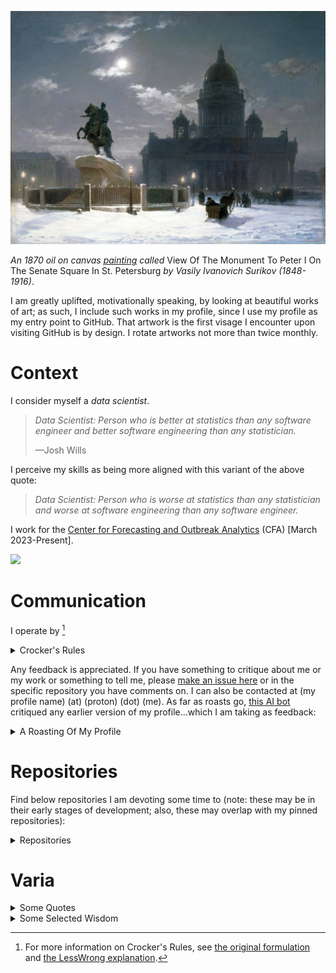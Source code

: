 <!-- ## Aesthetics -->

![View Of The Monument To Peter I On The Senate Square In St. Petersburg, Vasily Ivanovich Surikov (1848-1916)](https://github.com/AFg6K7h4fhy2/AFg6K7h4fhy2/raw/main/assets/profile_images/View_Of_The_Monument_To_Peter_I_On_The_Senate_Square_In_St_Petersburg_1870_Oil_On_Canvas_Realism.jpg)

_An 1870 oil on canvas [painting](https://culturical.com/view-of-the-monument-to-peter-i-on-senate-square-in-st-petersburg/) called_ View Of The Monument To Peter I On The Senate Square In St. Petersburg _by Vasily Ivanovich Surikov (1848-1916)_.

I am greatly uplifted, motivationally speaking, by looking at beautiful works of art; as such, I include such works in my profile, since I use my profile as my entry point to GitHub. That artwork is the first visage I encounter upon visiting GitHub is by design. I rotate artworks not more than twice monthly.

# Context

I consider myself a _data scientist_.

> _Data Scientist: Person who is better at statistics than any software engineer and better software engineering than any statistician._
>
> —Josh Wills
>

I perceive my skills as being more aligned with this variant of the above quote:

> _Data Scientist: Person who is worse at statistics than any statistician and worse at software engineering than any software engineer._

I work for the [Center for Forecasting and Outbreak Analytics](https://www.cdc.gov/forecast-outbreak-analytics/index.html) (CFA) [March 2023-Present].

![](https://komarev.com/ghpvc/?username=AFg6K7h4fhy2&color=yellow&style=for-the-badge&label=NON-UNIQUE_VISITS)

# Communication

I operate by [^crocker]

<details markdown=1>
<summary>
Crocker's Rules
</summary>

> Declaring yourself to be operating by "Crocker's Rules" means that other people are allowed to optimize their messages for information, not for being nice to you.  Crocker's Rules means that you have accepted full responsibility for the operation of your own mind - if you're offended, it's your fault.  Anyone is allowed to call you a moron and claim to be doing you a favor.  (Which, in point of fact, they would be.  One of the big problems with this culture is that everyone's afraid to tell you you're wrong, or they think they have to dance around it.)  Two people using Crocker's Rules should be able to communicate all relevant information in the minimum amount of time, without paraphrasing or social formatting.  Obviously, don't declare yourself to be operating by Crocker's Rules unless you have that kind of mental discipline.
>
> Note that Crocker's Rules does not mean you can insult people; it means that other people don't have to worry about whether they are insulting you.  Crocker's Rules are a discipline, not a privilege.  Furthermore, taking advantage of Crocker's Rules does not imply reciprocity.  How could it?  Crocker's Rules are something you do for yourself, to maximize information received - not something you grit your teeth over and do as a favor.
>
> "Crocker's Rules" are named after Lee Daniel Crocker.
</details>

[^crocker]: For more information on Crocker's Rules, see [the original formulation](http://sl4.org/crocker.html) and [the LessWrong explanation](https://www.lesswrong.com/tag/crockers-rules).

Any feedback is appreciated. If you have something to critique about me or my work or something to tell me, please [make an issue here](https://github.com/AFg6K7h4fhy2/AFg6K7h4fhy2/issues) or in the specific repository you have comments on. I can also be contacted at (my profile name) (at) (proton) (dot) (me). As far as roasts go, [this AI bot](https://github-roast.pages.dev/) critiqued any earlier version of my profile...which I am taking as feedback:

<details markdown=1>
<summary>
A Roasting Of My Profile
</summary>

> Well, well, well, if it isn't the enigma of GitHub! "upx3—TM (CFA)"? Is that a name or a failed CAPTCHA test? With a bio as bland as plain toast and just a few followers, it seems like you're trying to forecast your own social life—spoiler alert: it's not looking good.
>
> You’re a Data Scientist at the CDC, yet the only thing your repositories seem to be good at is collecting dust. I see you’ve dabbled in Python, JAX, and NumPyro; too bad your coding skills are hiding away like your personality. And what’s with the fascination with paleontology and global catastrophic risk? Are you trying to model not just diseases but your own social extinction?
>
> Your readme looks more like an art critique than a professional introduction. Maybe instead of allocating your time to creating personal templates that even you can’t be bothered to star, you could take a moment to autocorrect your ambition into something a little less… unfocused?
>
> But hey, kudos for the “good health” wishes at the end—because clearly, you have plenty of time to ponder life choices while your code sits idle. Here’s hoping your next repo has as much personality as the artwork you’re so proud of.
</details>

# Repositories

Find below repositories I am devoting some time to (note: these may be in their early stages of development; also, these may overlap with my pinned repositories):

<details markdown=1>
<summary>
Repositories
</summary>

| Repository &emsp;| Description |
|:---|:---|
| [`paleo-utils`](https://github.com/AFg6K7h4fhy2/Paleo-Utils) | Tools for the author to facilitate various tasks in paleontological work, including specimen labels, systematics organization, measurement grids, and imaging utilities.  |
| [`genetic-evolution-tournament`](https://github.com/AFg6K7h4fhy2/Genetic-Evolution-Tournament) | The Genetic Evolution Tournament (GET) is a Metaculus human judgment forecasting tournament that aims to generate forecasts and scenario regarding the use of DNA and reproductive technologies on humans for treatment and enhancement.  |
| [`forecasttools-py`](https://github.com/CDCgov/forecasttools-py) | A Python package for common pre- and post-processing operations done by CFA Predict for short term forecasting, nowcasting, and scenario modeling.  |
</details>


# Varia

<details markdown=1>

<summary>
Some Quotes
</summary>

> _Organisms are born; man is made._
>
> J. D. Bernal, 1929

...

> _If some future organisms found the remains of humans only as fossils, it would not be astonished. It would place them with the monkeys; its peculiarity would only be in its bipedal gait, but bipedalism would have already been recognized as a common form of locomotion. The abnormally swollen, bubbled-up brain-capsule might draw attention; but it would hardly be evident from physiology alone that this was the species that transformed the planet in a way unlike any other in the billions of years of life's history._
>
> —Adolf Remane, 1971

...

> _If you can't explain something simply, you don't understand it well enough._
>
> —Albert Einstein

</details>


<details markdown=1>

<summary>
Some Selected Wisdom
</summary>


From _The Art Of Worldly Wisdom_ (1653) by Baltasar Gracian; translated (1892) by Joseph Jacobs. The below consists of a sample of those entries the author believes most important to his work.

> xi Cultivate those who can teach you.
>
> Let friendly intercourse be a school of knowledge, and culture be taught through conversation: thus you make your friends your teachers and mingle the pleasures of conversation with the advantages of instruction. Sensible persons thus enjoy alternating pleasures: they reap applause for what they say, and gain instruction from what they hear. We are always attracted to others by our own interest, but in this case it is of a higher kind. Wise men frequent the houses of great noblemen not because they are temples of vanity, but as theatres of good breeding. There be gentlemen who have the credit of worldly wisdom, because they are not only themselves oracles of all nobleness by their example and their behaviour, but those who surround them form a well-bred academy of worldly wisdom of the best and noblest kind.

...

> xii Nature and Art:
>
> material and workmanship. There is no beauty unadorned and no excellence that would not become barbaric if it were not supported by artifice: this remedies the evil and improves the good. Nature scarcely ever gives us the very best; for that we must have recourse to art. Without this the best of natural dispositions is uncultured, and half is lacking to any excellence if training is absent. Everyone has something unpolished without artificial training, and every kind of excellence needs some polish.

...


> xviii Application and Ability.
>
> There is no attaining eminence without both, and where they unite there is the greatest eminence. Mediocrity obtains more with application than superiority without it. Work is the price which is paid for reputation. What costs little is little worth. Even for the highest posts it is only in some cases application that is wanting, rarely the talent. To prefer moderate success in great things than eminence in a humble post has the excuse of a generous mind, but not so to be content with humble mediocrity when you could shine among the highest. Thus nature and art are both needed, and application sets on them the seal.


...



> xxiv Keep the Imagination under Control,
>
> sometimes correcting, sometimes assisting it. For it is all-important for our happiness, and even sets the reason right. It can tyrannise, and is not content with looking on, but influences and even often dominates life, causing it to be happy or burdensome according to the folly to which it leads. For it makes us either contented or discontented with ourselves. Before some it continually holds up the penalties of action, and becomes the mortifying lash of these fools. To others it promises happiness and adventure with blissful delusion. It can do all this unless the most prudent self-control keeps it in subjection.


...



> xxxv Think over Things, most over the most Important.
>
> All fools come to grief from want of thought. They never see even the half of things, and as they do not observe their own loss or gain, still less do they apply any diligence to them. Some make much of what imports little and little of much, always weighing in the wrong scale. Many never lose their common sense because they have none to lose. There are matters which should be observed with the closest attention of the mind, and thenceforth kept in its lowest depths. The wise man thinks over everything, but with a difference, most profoundly where there is some profound difficulty, and thinks that perhaps there is more in it than he thinks. Thus his comprehension extends as far as his apprehension.


...



> xlix Observation and Judgment.
>
> A man with these rules things, not they him. He sounds at once the profoundest depths; he is a phrenologist by means of physiognomy. On seeing a person he understands him and judges of his inmost nature. From a few observations he deciphers the most hidden recesses of his nature. Keen observation, subtle insight, judicious inference: with these he discovers, notices, grasps, and comprehends everything.

...


> liii Diligent and Intelligent.
>
> Diligence promptly executes what intelligence slowly excogitates. Hurry is the failing of fools; they know not the crucial point and set to work without preparation. On the other hand, the wise more often fail from procrastination; foresight begets deliberation, and remiss action often nullifies prompt judgment. Celerity is the mother of good fortune. He has done much who leaves nothing over till tomorrow. _Festina lente_ is a royal motto.


...


> lvii Slow and Sure.
>
> Early enough if well. Quickly done can be quickly undone. To last an eternity requires an eternity of preparation. Only excellence counts; only achievement endures. Profound intelligence is the only foundation for immortality. Worth much costs much. The precious metals are the heaviest.

...



> lix Finish off well.
>
> In the house of Fortune, if you enter by the gate of pleasure, you must leave by that of sorrow and vice versâ. You ought therefore to think of the finish, and attach more importance to a graceful exit than to applause on entrance. 'Tis the common lot of the unlucky to have a very fortunate outset and a very tragic end. The important point is not the vulgar applause on entrance—that comes to nearly all—but the general feeling at exit. Few in life are felt to deserve an encore. Fortune rarely accompanies anyone to the door: warmly as she may welcome the coming, she speeds but coldly the parting guest.


...



> lxxviii The Art of undertaking Things.
>
> Fools rush in through the door; for folly is always bold. The same simplicity which robs them of all attention to precautions deprives them of all sense of shame at failure. But prudence enters with more deliberation. Its forerunners are caution and care; they advance and discover whether you can also advance without danger. Every rush forward is freed from danger by caution, while fortune sometimes helps in such cases. Step cautiously where you suspect depth. Sagacity goes cautiously forward while precaution covers the ground. Nowadays there are unsuspected depths in human intercourse; you must therefore cast the lead at every step.


...



> lxxxvii Culture and Elegance.
>
> Man is born a barbarian, and only raises himself above the beast by culture. Culture therefore makes the man; the more a man, the higher. Thanks to it, Greece could call the rest of the world barbarians. Ignorance is very raw; nothing contributes so much to culture as knowledge. But even knowledge is coarse if without elegance. Not alone must our intelligence be elegant, but our desires, and above all our conversation. Some men are naturally elegant in internal and external qualities, in their thoughts, in their address, in their dress, which is the rind of the soul, and in their talents, which is its fruit. There are others, on the other hand, so gauche that everything about them, even their very excellences, is tarnished by an intolerable and barbaric want of neatness.



...


> xcix Reality and Appearance
>
> Things pass for what they seem, not for what they are. Few see inside; many take to the outside. It is not enough to be right, if right seem false and ill.


...



> cviii The Path to Greatness is along with Others.
>
> Intercourse works well: manners and taste are shared; good sense and even talent grow insensibly. Let the sanguine man then make a comrade of the lymphatic, and so with the other temperaments, so that without any forcing the golden mean is obtained. It is a great art to agree with others. The alternation of contraries beautifies and sustains the world: if it can cause harmony in the physical world, still more can it do so in the moral. Adopt this policy in the choice of friends and defendants; by joining extremes the more effective middle way is found.


...



> cxxxiii Revise your Judgments.
>
> To appeal to an inner Court of Revision makes things safe. Especially when the course of action is not clear, you gain time either to confirm or improve your decision. It affords new grounds for strengthening or corroborating your judgment. And if it is a matter of giving, the gift is the more valued from its being evidently well considered than for being promptly bestowed: long expected is highest prized. And if you have to deny, you gain time to decide how and when to mature the No that it may be made palatable. Besides, after the first heat of desire is passed the repulse of refusal is felt less keenly in cold blood. But especially when men press for a reply it is best to defer it, for as often as not that is only a feint to disarm attention.


...


> cliv Do not Believe, or Like, lightly.
>
> Maturity of mind is best shown in slow belief. Lying is the usual thing; then let belief be unusual. He that is lightly led away, soon falls into contempt. At the same time there is no necessity to betray your doubts in the good faith of others, for this adds insult to discourtesy, since you make out your informant to be either deceiver or deceived. Nor is this the only evil: want of belief is the mark of the liar, who suffers from two failings: he neither believes nor is believed. Suspension of judgment is prudent in a hearer: the speaker can appeal to his original source of information. There is a similar kind of imprudence in liking too easily, for lies may be told by deeds as well as in words, and this deceit is more dangerous for practical life.


...

> cxciv Have reasonable Views of Yourself and of your Affairs,
>
> especially in the beginning of life. Everyone has a high opinion of himself, especially those who have least ground for it. Everyone dreams of his good luck and thinks himself a wonder. Hope gives rise to extravagant promises which experience does not fulfill. Such idle imaginations merely serve as a wellspring of annoyance when disillusion comes with the true reality. The wise man anticipates such errors: he may always hope for the best, but he always expects the worst, so as to receive what comes with equanimity. True, it is wise to aim high so as to hit your mark, but not so high that you miss your mission at the very beginning of life. This correction of the ideas is necessary, because before experience comes expectation is sure to soar too high. The best panacea against folly is prudence. If a man knows the true sphere of his activity and position, he can reconcile his ideals with reality.


...



> cciv Attempt easy Tasks as if they were difficult, and difficult tasks as if they were easy.
>
> In the one case that confidence may not fall asleep, in the other that it may not be dismayed. For a thing to remain undone nothing more is needed than to think it done. On the other hand, patient industry overcomes impossibilities. Great undertakings are not to be brooded over, lest their difficulty when seen causes despair.


...



> ccxxxv Know how to Ask
>
> With some nothing easier: with others nothing so difficult. For there are men who cannot refuse: with them no skill is required. But with others their first word at all times is No; with them great art is required, and with all the propitious moment. Surprise them when in a pleasant mood, when a repast of body or soul has just left them refreshed, if only their shrewdness has not anticipated the cunning of the applicant. The days of joy are the days of favour, for joy overflows from the inner man into the outward creation. It is no use applying when another has been refused, since the objection to a No has just been overcome. Nor is it a good time after sorrow. To oblige a person beforehand is a sure way, unless he is mean.




</details>

<!--
Some documents I appreciate
such as the Universal Declaration
Of Human Rights can be added
in the future.
-->
